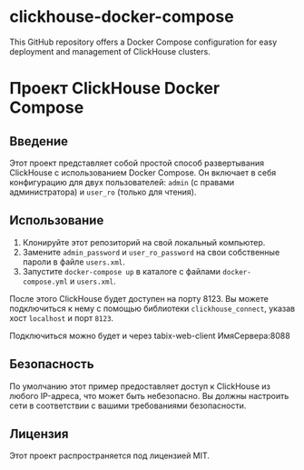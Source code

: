 # clickhouse-docker-compose
This GitHub repository offers a Docker Compose configuration for easy deployment and management of ClickHouse clusters.

# Проект ClickHouse Docker Compose

## Введение

Этот проект представляет собой простой способ развертывания ClickHouse с использованием Docker Compose. Он включает в себя конфигурацию для двух пользователей: `admin` (с правами администратора) и `user_ro` (только для чтения).

## Использование

1. Клонируйте этот репозиторий на свой локальный компьютер.
2. Замените `admin_password` и `user_ro_password` на свои собственные пароли в файле `users.xml`.
3. Запустите `docker-compose up` в каталоге с файлами `docker-compose.yml` и `users.xml`.

После этого ClickHouse будет доступен на порту 8123. Вы можете подключиться к нему с помощью библиотеки `clickhouse_connect`, указав хост `localhost` и порт `8123`.

Подключиться можно будет и через tabix-web-client
ИмяСервера:8088

## Безопасность

По умолчанию этот пример предоставляет доступ к ClickHouse из любого IP-адреса, что может быть небезопасно. Вы должны настроить сети в соответствии с вашими требованиями безопасности.

## Лицензия

Этот проект распространяется под лицензией MIT.
